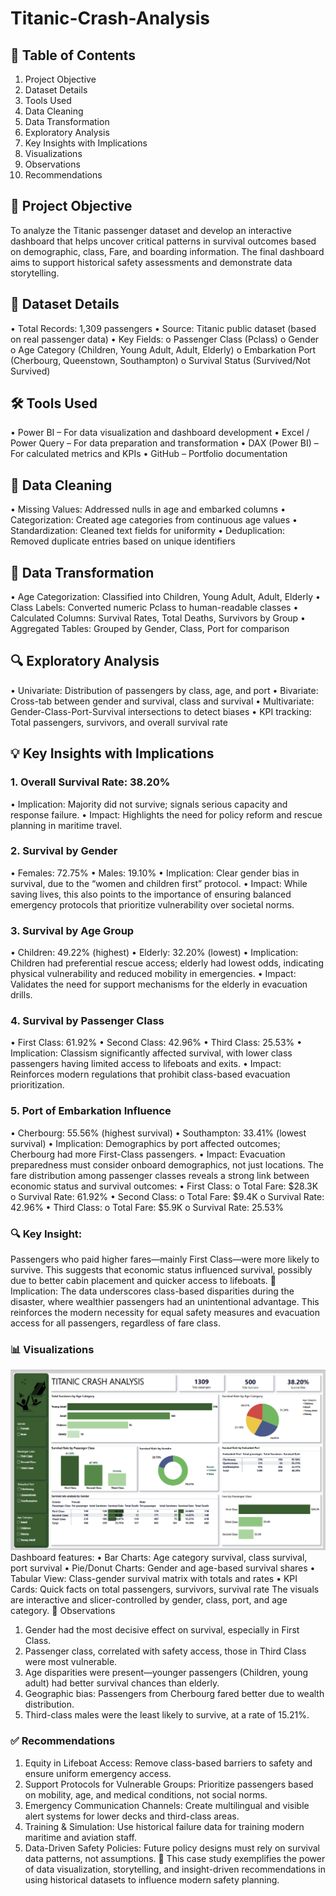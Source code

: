 # Titanic-Crash-Analysis

## 📌 Table of Contents
1.	Project Objective
2.	Dataset Details
3.	Tools Used
4.	Data Cleaning
5.	Data Transformation
6.	Exploratory Analysis
7.	Key Insights with Implications
8.	Visualizations
9.	Observations
10.	Recommendations

## 🎯 Project Objective
To analyze the Titanic passenger dataset and develop an interactive dashboard that helps uncover critical patterns in survival outcomes based on demographic, class, Fare, and boarding information. The final dashboard aims to support historical safety assessments and demonstrate data storytelling.

## 📁 Dataset Details
•	Total Records: 1,309 passengers
•	Source: Titanic public dataset (based on real passenger data)
•	Key Fields:
o	Passenger Class (Pclass)
o	Gender
o	Age Category (Children, Young Adult, Adult, Elderly)
o	Embarkation Port (Cherbourg, Queenstown, Southampton)
o	Survival Status (Survived/Not Survived)

## 🛠 Tools Used
•	Power BI – For data visualization and dashboard development
•	Excel / Power Query – For data preparation and transformation
•	DAX (Power BI) – For calculated metrics and KPIs
•	GitHub – Portfolio documentation

## 🧹 Data Cleaning
•	Missing Values: Addressed nulls in age and embarked columns
•	Categorization: Created age categories from continuous age values
•	Standardization: Cleaned text fields for uniformity
•	Deduplication: Removed duplicate entries based on unique identifiers

## 🔄 Data Transformation
•	Age Categorization: Classified into Children, Young Adult, Adult, Elderly
•	Class Labels: Converted numeric Pclass to human-readable classes
•	Calculated Columns: Survival Rates, Total Deaths, Survivors by Group
•	Aggregated Tables: Grouped by Gender, Class, Port for comparison

## 🔍 Exploratory Analysis
•	Univariate: Distribution of passengers by class, age, and port
•	Bivariate: Cross-tab between gender and survival, class and survival
•	Multivariate: Gender-Class-Port-Survival intersections to detect biases
•	KPI tracking: Total passengers, survivors, and overall survival rate

## 💡 Key Insights with Implications
### 1. Overall Survival Rate: 38.20%
•	Implication: Majority did not survive; signals serious capacity and response failure.
•	Impact: Highlights the need for policy reform and rescue planning in maritime travel.

### 2. Survival by Gender
•	Females: 72.75%
•	Males: 19.10%
•	Implication: Clear gender bias in survival, due to the “women and children first” protocol.
•	Impact: While saving lives, this also points to the importance of ensuring balanced emergency protocols that prioritize vulnerability over societal norms.

### 3. Survival by Age Group
•	Children: 49.22% (highest)
•	Elderly: 32.20% (lowest)
•	Implication: Children had preferential rescue access; elderly had lowest odds, indicating physical vulnerability and reduced mobility in emergencies.
•	Impact: Validates the need for support mechanisms for the elderly in evacuation drills.

### 4. Survival by Passenger Class
•	First Class: 61.92%
•	Second Class: 42.96%
•	Third Class: 25.53%
•	Implication: Classism significantly affected survival, with lower class passengers having limited access to lifeboats and exits.
•	Impact: Reinforces modern regulations that prohibit class-based evacuation prioritization.

### 5. Port of Embarkation Influence
•	Cherbourg: 55.56% (highest survival)
•	Southampton: 33.41% (lowest survival)
•	Implication: Demographics by port affected outcomes; Cherbourg had more First-Class passengers.
•	Impact: Evacuation preparedness must consider onboard demographics, not just locations.
The fare distribution among passenger classes reveals a strong link between economic status and survival outcomes:
•	First Class:
o	Total Fare: $28.3K
o	Survival Rate: 61.92%
•	Second Class:
o	Total Fare: $9.4K
o	Survival Rate: 42.96%
•	Third Class:
o	Total Fare: $5.9K
o	Survival Rate: 25.53%

### 🔍 Key Insight:
Passengers who paid higher fares—mainly First Class—were more likely to survive. This suggests that economic status influenced survival, possibly due to better cabin placement and quicker access to lifeboats.
📌 Implication:
The data underscores class-based disparities during the disaster, where wealthier passengers had an unintentional advantage. This reinforces the modern necessity for equal safety measures and evacuation access for all passengers, regardless of fare class.

### 📊 Visualizations

![](dash7.png)
Dashboard features:
•	Bar Charts: Age category survival, class survival, port survival
•	Pie/Donut Charts: Gender and age-based survival shares
•	Tabular View: Class-gender survival matrix with totals and rates
•	KPI Cards: Quick facts on total passengers, survivors, survival rate
The visuals are interactive and slicer-controlled by gender, class, port, and age category.
📌 Observations
1.	Gender had the most decisive effect on survival, especially in First Class.
2.	Passenger class, correlated with safety access, those in Third Class were most vulnerable.
3.	Age disparities were present—younger passengers (Children, young adult) had better survival chances than elderly.
4.	Geographic bias: Passengers from Cherbourg fared better due to wealth distribution.
5.	Third-class males were the least likely to survive, at a rate of 15.21%.

### ✅ Recommendations
1.	Equity in Lifeboat Access:
Remove class-based barriers to safety and ensure uniform emergency access.
2.	Support Protocols for Vulnerable Groups:
Prioritize passengers based on mobility, age, and medical conditions, not social norms.
3.	Emergency Communication Channels:
Create multilingual and visible alert systems for lower decks and third-class areas.
4.	Training & Simulation:
Use historical failure data for training modern maritime and aviation staff.
5.	Data-Driven Safety Policies:
Future policy designs must rely on survival data patterns, not assumptions.
🎯 This case study exemplifies the power of data visualization, storytelling, and insight-driven recommendations in using historical datasets to influence modern safety planning.
